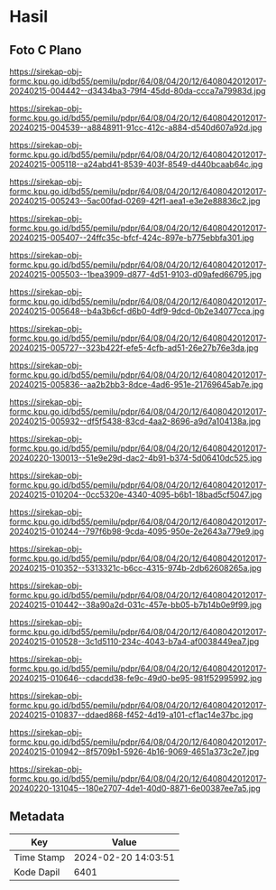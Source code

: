 # Hasil

## Foto C Plano

https://sirekap-obj-formc.kpu.go.id/bd55/pemilu/pdpr/64/08/04/20/12/6408042012017-20240215-004442--d3434ba3-79f4-45dd-80da-ccca7a79983d.jpg

https://sirekap-obj-formc.kpu.go.id/bd55/pemilu/pdpr/64/08/04/20/12/6408042012017-20240215-004539--a8848911-91cc-412c-a884-d540d607a92d.jpg

https://sirekap-obj-formc.kpu.go.id/bd55/pemilu/pdpr/64/08/04/20/12/6408042012017-20240215-005118--a24abd41-8539-403f-8549-d440bcaab64c.jpg

https://sirekap-obj-formc.kpu.go.id/bd55/pemilu/pdpr/64/08/04/20/12/6408042012017-20240215-005243--5ac00fad-0269-42f1-aea1-e3e2e88836c2.jpg

https://sirekap-obj-formc.kpu.go.id/bd55/pemilu/pdpr/64/08/04/20/12/6408042012017-20240215-005407--24ffc35c-bfcf-424c-897e-b775ebbfa301.jpg

https://sirekap-obj-formc.kpu.go.id/bd55/pemilu/pdpr/64/08/04/20/12/6408042012017-20240215-005503--1bea3909-d877-4d51-9103-d09afed66795.jpg

https://sirekap-obj-formc.kpu.go.id/bd55/pemilu/pdpr/64/08/04/20/12/6408042012017-20240215-005648--b4a3b6cf-d6b0-4df9-9dcd-0b2e34077cca.jpg

https://sirekap-obj-formc.kpu.go.id/bd55/pemilu/pdpr/64/08/04/20/12/6408042012017-20240215-005727--323b422f-efe5-4cfb-ad51-26e27b76e3da.jpg

https://sirekap-obj-formc.kpu.go.id/bd55/pemilu/pdpr/64/08/04/20/12/6408042012017-20240215-005836--aa2b2bb3-8dce-4ad6-951e-21769645ab7e.jpg

https://sirekap-obj-formc.kpu.go.id/bd55/pemilu/pdpr/64/08/04/20/12/6408042012017-20240215-005932--df5f5438-83cd-4aa2-8696-a9d7a104138a.jpg

https://sirekap-obj-formc.kpu.go.id/bd55/pemilu/pdpr/64/08/04/20/12/6408042012017-20240220-130013--51e9e29d-dac2-4b91-b374-5d06410dc525.jpg

https://sirekap-obj-formc.kpu.go.id/bd55/pemilu/pdpr/64/08/04/20/12/6408042012017-20240215-010204--0cc5320e-4340-4095-b6b1-18bad5cf5047.jpg

https://sirekap-obj-formc.kpu.go.id/bd55/pemilu/pdpr/64/08/04/20/12/6408042012017-20240215-010244--797f6b98-9cda-4095-950e-2e2643a779e9.jpg

https://sirekap-obj-formc.kpu.go.id/bd55/pemilu/pdpr/64/08/04/20/12/6408042012017-20240215-010352--5313321c-b6cc-4315-974b-2db62608265a.jpg

https://sirekap-obj-formc.kpu.go.id/bd55/pemilu/pdpr/64/08/04/20/12/6408042012017-20240215-010442--38a90a2d-031c-457e-bb05-b7b14b0e9f99.jpg

https://sirekap-obj-formc.kpu.go.id/bd55/pemilu/pdpr/64/08/04/20/12/6408042012017-20240215-010528--3c1d5110-234c-4043-b7a4-af0038449ea7.jpg

https://sirekap-obj-formc.kpu.go.id/bd55/pemilu/pdpr/64/08/04/20/12/6408042012017-20240215-010646--cdacdd38-fe9c-49d0-be95-981f52995992.jpg

https://sirekap-obj-formc.kpu.go.id/bd55/pemilu/pdpr/64/08/04/20/12/6408042012017-20240215-010837--ddaed868-f452-4d19-a101-cf1ac14e37bc.jpg

https://sirekap-obj-formc.kpu.go.id/bd55/pemilu/pdpr/64/08/04/20/12/6408042012017-20240215-010942--8f5709b1-5926-4b16-9069-4651a373c2e7.jpg

https://sirekap-obj-formc.kpu.go.id/bd55/pemilu/pdpr/64/08/04/20/12/6408042012017-20240220-131045--180e2707-4de1-40d0-8871-6e00387ee7a5.jpg


## Metadata

| Key        | Value               |
| ---------- | ------------------- |
| Time Stamp | 2024-02-20 14:03:51 |
| Kode Dapil | 6401                |



